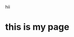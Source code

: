 <html>
  <head>
    <tittle>hii</tittle>
    <h1>this is my page</h1>
    <img source="![image](https://github.com/Shanmugapriya-9025/Shanmugapriya-9025/assets/168914146/2b7d15b3-a19b-44aa-92d8-376f022104bc)"/img>

    
  </head>
</html>

<!---
Shanmugapriya-9025/Shanmugapriya-9025 is a ✨ special ✨ repository because its `README.md` (this file) appears on your GitHub profile.
You can click the Preview link to take a look at your changes.
--->
